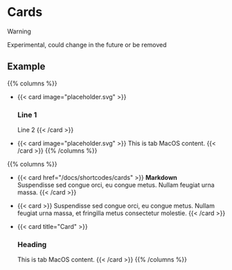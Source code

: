 # Cards

> [!WARNING]
> Experimental, could change in the future or be removed

## Example

{{% columns %}}
- {{< card image="placeholder.svg" >}}
  ### Line 1
  Line 2
  {{< /card >}}

- {{< card image="placeholder.svg" >}}
  This is tab MacOS content.
  {{< /card >}}
{{% /columns %}}

{{% columns %}}
- {{< card href="/docs/shortcodes/cards" >}}
  **Markdown**  
  Suspendisse sed congue orci, eu congue metus. Nullam feugiat urna massa.
  {{< /card >}}

- {{< card >}}
  Suspendisse sed congue orci, eu congue metus. Nullam feugiat urna massa, et fringilla metus consectetur molestie.
  {{< /card >}}

- {{< card title="Card" >}}
  ### Heading
  This is tab MacOS content.
  {{< /card >}}
{{% /columns %}}
